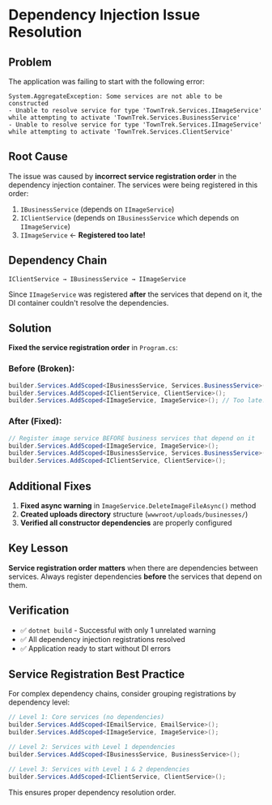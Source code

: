 # Dependency Injection Issue Resolution

## Problem
The application was failing to start with the following error:
```
System.AggregateException: Some services are not able to be constructed
- Unable to resolve service for type 'TownTrek.Services.IImageService' while attempting to activate 'TownTrek.Services.BusinessService'
- Unable to resolve service for type 'TownTrek.Services.IImageService' while attempting to activate 'TownTrek.Services.ClientService'
```

## Root Cause
The issue was caused by **incorrect service registration order** in the dependency injection container. The services were being registered in this order:

1. `IBusinessService` (depends on `IImageService`)
2. `IClientService` (depends on `IBusinessService` which depends on `IImageService`)  
3. `IImageService` ← **Registered too late!**

## Dependency Chain
```
IClientService → IBusinessService → IImageService
```

Since `IImageService` was registered **after** the services that depend on it, the DI container couldn't resolve the dependencies.

## Solution
**Fixed the service registration order** in `Program.cs`:

### Before (Broken):
```csharp
builder.Services.AddScoped<IBusinessService, Services.BusinessService>();
builder.Services.AddScoped<IClientService, ClientService>();
builder.Services.AddScoped<IImageService, ImageService>(); // Too late!
```

### After (Fixed):
```csharp
// Register image service BEFORE business services that depend on it
builder.Services.AddScoped<IImageService, ImageService>();
builder.Services.AddScoped<IBusinessService, Services.BusinessService>();
builder.Services.AddScoped<IClientService, ClientService>();
```

## Additional Fixes
1. **Fixed async warning** in `ImageService.DeleteImageFileAsync()` method
2. **Created uploads directory** structure (`wwwroot/uploads/businesses/`)
3. **Verified all constructor dependencies** are properly configured

## Key Lesson
**Service registration order matters** when there are dependencies between services. Always register dependencies **before** the services that depend on them.

## Verification
- ✅ `dotnet build` - Successful with only 1 unrelated warning
- ✅ All dependency injection registrations resolved
- ✅ Application ready to start without DI errors

## Service Registration Best Practice
For complex dependency chains, consider grouping registrations by dependency level:

```csharp
// Level 1: Core services (no dependencies)
builder.Services.AddScoped<IEmailService, EmailService>();
builder.Services.AddScoped<IImageService, ImageService>();

// Level 2: Services with Level 1 dependencies  
builder.Services.AddScoped<IBusinessService, BusinessService>();

// Level 3: Services with Level 1 & 2 dependencies
builder.Services.AddScoped<IClientService, ClientService>();
```

This ensures proper dependency resolution order.